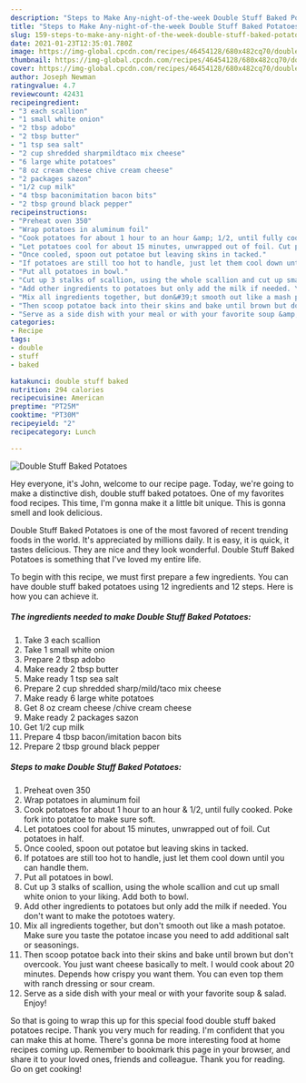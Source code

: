 ```yaml
---
description: "Steps to Make Any-night-of-the-week Double Stuff Baked Potatoes"
title: "Steps to Make Any-night-of-the-week Double Stuff Baked Potatoes"
slug: 159-steps-to-make-any-night-of-the-week-double-stuff-baked-potatoes
date: 2021-01-23T12:35:01.780Z
image: https://img-global.cpcdn.com/recipes/46454128/680x482cq70/double-stuff-baked-potatoes-recipe-main-photo.jpg
thumbnail: https://img-global.cpcdn.com/recipes/46454128/680x482cq70/double-stuff-baked-potatoes-recipe-main-photo.jpg
cover: https://img-global.cpcdn.com/recipes/46454128/680x482cq70/double-stuff-baked-potatoes-recipe-main-photo.jpg
author: Joseph Newman
ratingvalue: 4.7
reviewcount: 42431
recipeingredient:
- "3 each scallion"
- "1 small white onion"
- "2 tbsp adobo"
- "2 tbsp butter"
- "1 tsp sea salt"
- "2 cup shredded sharpmildtaco mix cheese"
- "6 large white potatoes"
- "8 oz cream cheese chive cream cheese"
- "2 packages sazon"
- "1/2 cup milk"
- "4 tbsp baconimitation bacon bits"
- "2 tbsp ground black pepper"
recipeinstructions:
- "Preheat oven 350"
- "Wrap potatoes in aluminum foil"
- "Cook potatoes for about 1 hour to an hour &amp; 1/2, until fully cooked. Poke fork into potatoe to make sure soft."
- "Let potatoes cool for about 15 minutes, unwrapped out of foil. Cut potatoes in half."
- "Once cooled, spoon out potatoe but leaving skins in tacked."
- "If potatoes are still too hot to handle, just let them cool down until you can handle them."
- "Put all potatoes in bowl."
- "Cut up 3 stalks of scallion, using the whole scallion and cut up small white onion to your liking. Add both to bowl."
- "Add other ingredients to potatoes but only add the milk if needed. You don&#39;t want to make the pototoes watery."
- "Mix all ingredients together, but don&#39;t smooth out like a mash potatoe. Make sure you taste the potatoe incase you need to add additional salt or seasonings."
- "Then scoop potatoe back into their skins and bake until brown but don&#39;t overcook. You just want cheese basically to melt. I would cook about 20 minutes. Depends how crispy you want them. You can even top them with ranch dressing or sour cream."
- "Serve as a side dish with your meal or with your favorite soup &amp; salad. Enjoy!"
categories:
- Recipe
tags:
- double
- stuff
- baked

katakunci: double stuff baked 
nutrition: 294 calories
recipecuisine: American
preptime: "PT25M"
cooktime: "PT30M"
recipeyield: "2"
recipecategory: Lunch

---
```



![Double Stuff Baked Potatoes](https://img-global.cpcdn.com/recipes/46454128/680x482cq70/double-stuff-baked-potatoes-recipe-main-photo.jpg)

Hey everyone, it's John, welcome to our recipe page. Today, we're going to make a distinctive dish, double stuff baked potatoes. One of my favorites food recipes. This time, I'm gonna make it a little bit unique. This is gonna smell and look delicious.



Double Stuff Baked Potatoes is one of the most favored of recent trending foods in the world. It's appreciated by millions daily. It is easy, it is quick, it tastes delicious. They are nice and they look wonderful. Double Stuff Baked Potatoes is something that I've loved my entire life.


To begin with this recipe, we must first prepare a few ingredients. You can have double stuff baked potatoes using 12 ingredients and 12 steps. Here is how you can achieve it.

<!--inarticleads1-->

##### The ingredients needed to make Double Stuff Baked Potatoes:

1. Take 3 each scallion
1. Take 1 small white onion
1. Prepare 2 tbsp adobo
1. Make ready 2 tbsp butter
1. Make ready 1 tsp sea salt
1. Prepare 2 cup shredded sharp/mild/taco mix cheese
1. Make ready 6 large white potatoes
1. Get 8 oz cream cheese /chive cream cheese
1. Make ready 2 packages sazon
1. Get 1/2 cup milk
1. Prepare 4 tbsp bacon/imitation bacon bits
1. Prepare 2 tbsp ground black pepper




<!--inarticleads2-->

##### Steps to make Double Stuff Baked Potatoes:

1. Preheat oven 350
1. Wrap potatoes in aluminum foil
1. Cook potatoes for about 1 hour to an hour &amp; 1/2, until fully cooked. Poke fork into potatoe to make sure soft.
1. Let potatoes cool for about 15 minutes, unwrapped out of foil. Cut potatoes in half.
1. Once cooled, spoon out potatoe but leaving skins in tacked.
1. If potatoes are still too hot to handle, just let them cool down until you can handle them.
1. Put all potatoes in bowl.
1. Cut up 3 stalks of scallion, using the whole scallion and cut up small white onion to your liking. Add both to bowl.
1. Add other ingredients to potatoes but only add the milk if needed. You don&#39;t want to make the pototoes watery.
1. Mix all ingredients together, but don&#39;t smooth out like a mash potatoe. Make sure you taste the potatoe incase you need to add additional salt or seasonings.
1. Then scoop potatoe back into their skins and bake until brown but don&#39;t overcook. You just want cheese basically to melt. I would cook about 20 minutes. Depends how crispy you want them. You can even top them with ranch dressing or sour cream.
1. Serve as a side dish with your meal or with your favorite soup &amp; salad. Enjoy!




So that is going to wrap this up for this special food double stuff baked potatoes recipe. Thank you very much for reading. I'm confident that you can make this at home. There's gonna be more interesting food at home recipes coming up. Remember to bookmark this page in your browser, and share it to your loved ones, friends and colleague. Thank you for reading. Go on get cooking!
